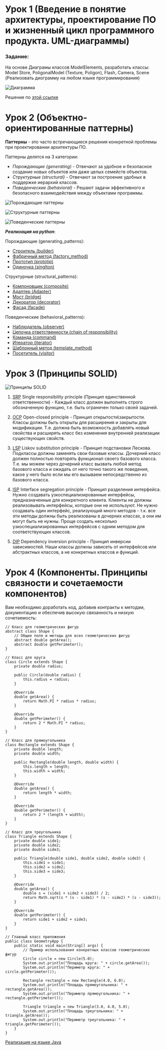 # Урок 1 (Введение в понятие архитектуры, проектирование ПО и жизненный цикл программного продукта. UML-диаграммы)
### Задание:
На основе Диаграмы классов ModelElements, разработать классы: Model Store, PoligonalModel (Texture, Poligon), Flash, Camera, Scene (Реализовать диограмму на любом языке программирования)

![Диаграмма](https://i.ibb.co/BcJ54zT/2023-07-21-08-02-28.png)


Решение по [этой ссылке](https://github.com/Almomsk/Software_Architecture/tree/main/HW_seminar_1)

# Урок 2 (Объектно-ориентированные паттерны)

**Паттерны** - это часто встречающиеся решения конкретной проблемы при проектировании архитектуры ПО.

Паттерны делятся на 3 категории:

* *Порождающие (generating)* - Отвечают за удобное и безопасное создание новых объектов или даже целых семейств объектов.
* *Структурные (structural)* - Отвечают за построение удобных в поддержке иерархий классов.
* *Поведенческие (behavioral)* - Решают задачи эффективного и безопасного взаимодействия между объектами программы.

![Порождающие паттерны](https://i.ibb.co/Wntg2VJ/2023-07-25-08-44-34.png)

![Структурные паттерны](https://i.ibb.co/r0jm9Jc/2023-07-25-08-46-16.png)

![Поведенческие паттерны](https://i.ibb.co/pzG6dWx/2023-07-25-08-47-08.png)

***Реализация на python***:

Порождающие (generating_patterns):

* [Строитель (builder)](https://github.com/Almomsk/Software_Architecture/blob/main/HW_seminar_2/generating_patterns/builder.py)
* [Фабричный метод (factory_method)](https://github.com/Almomsk/Software_Architecture/blob/main/HW_seminar_2/generating_patterns/factory_method.py)
* [Прототип (prototip)](https://github.com/Almomsk/Software_Architecture/blob/main/HW_seminar_2/generating_patterns/prototip.py)
* [Одиночка (singlton)](https://github.com/Almomsk/Software_Architecture/blob/main/HW_seminar_2/generating_patterns/singlton.py)

Структурные (structural_patterns):

* [Компоновщик (composite)](https://github.com/Almomsk/Software_Architecture/blob/main/HW_seminar_2/structural_patterns/%D1%81omposite.py)
* [Адаптер (Adapter)](https://github.com/Almomsk/Software_Architecture/blob/main/HW_seminar_2/structural_patterns/adapter.py)
* [Мост (bridge)](https://github.com/Almomsk/Software_Architecture/blob/main/HW_seminar_2/structural_patterns/bridge.py)
* [Декоратор (decorator)](https://github.com/Almomsk/Software_Architecture/blob/main/HW_seminar_2/structural_patterns/decorator.py)
* [Фасад (facade)](https://github.com/Almomsk/Software_Architecture/blob/main/HW_seminar_2/structural_patterns/facade.py)

Поведенческие (behavioral_patterns):

* [Наблюдатель (observer)](https://github.com/Almomsk/Software_Architecture/blob/main/HW_seminar_2/behavioral_patterns/observer.py)
* [Цепочка ответственности (chain of responsibility)](https://github.com/Almomsk/Software_Architecture/blob/main/HW_seminar_2/behavioral_patterns/chain_of_responsibility.py)
* [Команда (command)](https://github.com/Almomsk/Software_Architecture/blob/main/HW_seminar_2/behavioral_patterns/command.py)
* [Итератор (iterator)](https://github.com/Almomsk/Software_Architecture/blob/main/HW_seminar_2/behavioral_patterns/iterator.py)
* [Шаблонный метод (template_method)](https://github.com/Almomsk/Software_Architecture/blob/main/HW_seminar_2/behavioral_patterns/template_method.py)
* [Посетитель (visitor)](https://github.com/Almomsk/Software_Architecture/blob/main/HW_seminar_2/behavioral_patterns/visitor.py)

# Урок 3 (Принципы SOLID)

![Принципы SOLID](https://i.ibb.co/WgLf2g3/2023-07-27-09-49-42.png)

1. [SRP](https://github.com/Almomsk/Software_Architecture/tree/main/HW_seminar_3/1_SRP) Single responsibility principle (Принцип единственной ответственности)  - Каждый класс должен выполнять строго обозначенную функцию, т.е. быть ограничен только своей задачей.

2. [OCP](https://github.com/Almomsk/Software_Architecture/tree/main/HW_seminar_3/2_OCP) Open-closed principle - Принцип открытости\закрытости. Классы должны быть открыты для расширения и закрыты для модификации. Т.е. должна быть возможность добавлять новый свойства и расширять класс без изменения внутренней реализации существующих свойств.

3. [LSP](https://github.com/Almomsk/Software_Architecture/tree/main/HW_seminar_3/3_LSP) Liskov substitution principle - Принцип подстановки Лескова. Подклассы должны заменять свои базовые классы. Дочерний класс должен полностью повторять функционал своего базового класса. Т.е. мы можем через дочерний класс вызвать любой метод базового класса и ожидать от него точно такого же поведения, какое у него было если мы его вызываем непосредственно из базового класса.

4.  [ISP](https://github.com/Almomsk/Software_Architecture/tree/main/HW_seminar_3/4_ISP) Interface segregation principle - Принцип разделения интерфейса. Нужно создавать узкоспециализированные интерфейсы, предназначенные для конкретного клиента. Клиенты не должны реализовывать интерфейсы, которые они не используют. Не нужно создавать один интерфейс, реализующий много методов - т.к. все эти методы должны быть реализованы в дочерних классах, а они им могут быть не нужны. Проще создать несколько узкоспециализированных интерфейсов с одним методом для соответствующих классов.

5. [DIP](https://github.com/Almomsk/Software_Architecture/tree/main/HW_seminar_3/5_DIP) Dependency inversion principle - Принцип инверсии зависимостей. Наши классы должны зависеть от интерфейсов или абстрактных классов, а не конкретных классов и функций.

# Урок 4 (Компоненты. Принципы связности и сочетаемости компонентов)

Вам необходимо доработать код, добавив контракты к методам, документацию и обеспечив высокую связанность и низкую сочетаемость:

```
// Класс для геометрических фигур
abstract class Shape {
    // Общие поля и методы для всех геометрических фигур
    abstract double getArea();
    abstract double getPerimeter();
}

// Класс для круга
class Circle extends Shape {
    private double radius;

    public Circle(double radius) {
        this.radius = radius;
    }

    @Override
    double getArea() {
        return Math.PI * radius * radius;
    }

    @Override
    double getPerimeter() {
        return 2 * Math.PI * radius;
    }
}

// Класс для прямоугольника
class Rectangle extends Shape {
    private double length;
    private double width;

    public Rectangle(double length, double width) {
        this.length = length;
        this.width = width;
    }

    @Override
    double getArea() {
        return length * width;
    }

    @Override
    double getPerimeter() {
        return 2 * (length + width);
    }
}

// Класс для треугольника
class Triangle extends Shape {
    private double side1;
    private double side2;
    private double side3;

    public Triangle(double side1, double side2, double side3) {
        this.side1 = side1;
        this.side2 = side2;
        this.side3 = side3;
    }

    @Override
    double getArea() {
        double s = (side1 + side2 + side3) / 2;
        return Math.sqrt(s * (s - side1) * (s - side2) * (s - side3));
    }

    @Override
    double getPerimeter() {
        return side1 + side2 + side3;
    }
}

// Главный класс приложения
public class GeometryApp {
    public static void main(String[] args) {
        // Пример использования конкретных классов геометрических фигур
        Circle circle = new Circle(5.0);
        System.out.println("Площадь круга: " + circle.getArea());
        System.out.println("Периметр круга: " + circle.getPerimeter());

        Rectangle rectangle = new Rectangle(4.0, 6.0);
        System.out.println("Площадь прямоугольника: " + rectangle.getArea());
        System.out.println("Периметр прямоугольника: " + rectangle.getPerimeter());

        Triangle triangle = new Triangle(3.0, 4.0, 5.0);
        System.out.println("Площадь треугольника: " + triangle.getArea());
        System.out.println("Периметр треугольника: " + triangle.getPerimeter());
    }
}
```
[Реализация на языке Java]() 
